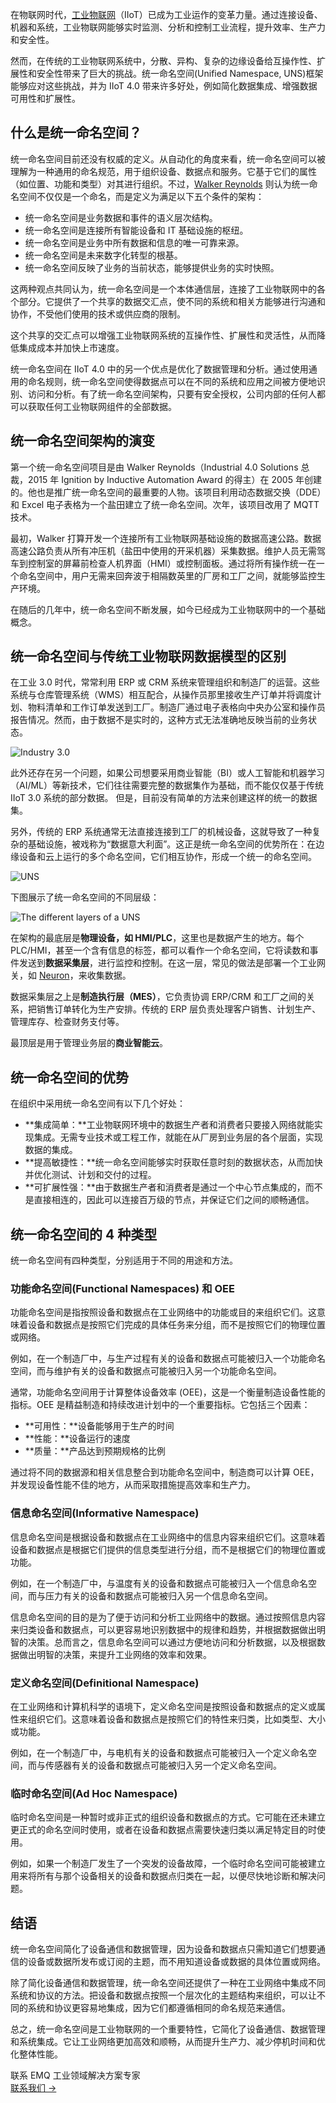在物联网时代，[工业物联网](https://www.emqx.com/zh/blog/iiot-explained-examples-technologies-benefits-and-challenges)（IIoT）已成为工业运作的变革力量。通过连接设备、机器和系统，工业物联网能够实时监测、分析和控制工业流程，提升效率、生产力和安全性。

然而，在传统的工业物联网系统中，分散、异构、复杂的边缘设备给互操作性、扩展性和安全性带来了巨大的挑战。统一命名空间(Unified Namespace, UNS)框架能够应对这些挑战，并为 IIoT 4.0 带来许多好处，例如简化数据集成、增强数据可用性和扩展性。

## 什么是统一命名空间？

统一命名空间目前还没有权威的定义。从自动化的角度来看，统一命名空间可以被理解为一种通用的命名规范，用于组织设备、数据点和服务。它基于它们的属性（如位置、功能和类型）对其进行组织。不过，[Walker Reynolds](https://www.youtube.com/watch?v=1h0DFwWz4uE) 则认为统一命名空间不仅仅是一个命名，而是定义为满足以下五个条件的架构：

- 统一命名空间是业务数据和事件的语义层次结构。
- 统一命名空间是连接所有智能设备和 IT 基础设施的枢纽。
- 统一命名空间是业务中所有数据和信息的唯一可靠来源。
- 统一命名空间是未来数字化转型的根基。
- 统一命名空间反映了业务的当前状态，能够提供业务的实时快照。

这两种观点共同认为，统一命名空间是一个本体通信层，连接了工业物联网中的各个部分。它提供了一个共享的数据交汇点，使不同的系统和相关方能够进行沟通和协作，不受他们使用的技术或供应商的限制。

这个共享的交汇点可以增强工业物联网系统的互操作性、扩展性和灵活性，从而降低集成成本并加快上市速度。

统一命名空间在 IIoT 4.0 中的另一个优点是优化了数据管理和分析。通过使用通用的命名规则，统一命名空间使得数据点可以在不同的系统和应用之间被方便地识别、访问和分析。有了统一命名空间架构，只要有安全授权，公司内部的任何人都可以获取任何工业物联网组件的全部数据。

## 统一命名空间架构的演变

第一个统一命名空间项目是由 Walker Reynolds（Industrial 4.0 Solutions 总裁，2015 年 Ignition by Inductive Automation Award 的得主）在 2005 年创建的。他也是推广统一命名空间的最重要的人物。该项目利用动态数据交换（DDE）和 Excel 电子表格为一个盐田建立了统一命名空间。次年，该项目改用了 MQTT 技术。

最初，Walker 打算开发一个连接所有工业物联网基础设施的数据高速公路。数据高速公路负责从所有冲压机（盐田中使用的开采机器）采集数据。维护人员无需驾车到控制室的屏幕前检查人机界面（HMI）或控制面板。通过将所有操作统一在一个命名空间中，用户无需来回奔波于相隔数英里的厂房和工厂之间，就能够监控生产环境。

在随后的几年中，统一命名空间不断发展，如今已经成为工业物联网中的一个基础概念。

## 统一命名空间与传统工业物联网数据模型的区别

在工业 3.0 时代，常常利用 ERP 或 CRM 系统来管理组织和制造厂的运营。这些系统与仓库管理系统（WMS）相互配合，从操作员那里接收生产订单并将调度计划、物料清单和工作订单发送到工厂。制造厂通过电子表格向中央办公室和操作员报告情况。然而，由于数据不是实时的，这种方式无法准确地反映当前的业务状态。

![Industry 3.0](https://assets.emqx.com/images/5cb2b8ded153af99510b2dc98fc21837.png)

此外还存在另一个问题，如果公司想要采用商业智能（BI）或人工智能和机器学习（AI/ML）等新技术，它们往往需要完整的数据集作为基础，而不能仅仅基于传统 IIoT 3.0 系统的部分数据。 但是，目前没有简单的方法来创建这样的统一的数据集。

另外，传统的 ERP 系统通常无法直接连接到工厂的机械设备，这就导致了一种复杂的基础设施，被戏称为“数据意大利面”。这正是统一命名空间的优势所在：在边缘设备和云上运行的多个命名空间，它们相互协作，形成一个统一的命名空间。

![UNS](https://assets.emqx.com/images/5e0a17bfeb781e0b7025254f79351029.png)

下图展示了统一命名空间的不同层级：

![The different layers of a UNS](https://assets.emqx.com/images/b294138a63506c8a3f18e1fb9dcd1895.png)

在架构的最底层是**物理设备，如 HMI/PLC**，这里也是数据产生的地方。每个 PLC/HMI，甚至一个含有信息的标签，都可以看作一个命名空间，它将读数和事件发送到**数据采集层**，进行监控和控制。在这一层，常见的做法是部署一个工业网关，如 [Neuron](https://neugates.io/zh)，来收集数据。

数据采集层之上是**制造执行层（MES）**，它负责协调 ERP/CRM 和工厂之间的关系，把销售订单转化为生产安排。传统的 ERP 层负责处理客户销售、计划生产、管理库存、检查财务支付等。

最顶层是用于管理业务层的**商业智能云**。

## 统一命名空间的优势

在组织中采用统一命名空间有以下几个好处：

- **集成简单：**工业物联网环境中的数据生产者和消费者只要接入网络就能实现集成。无需专业技术或工程工作，就能在从厂房到业务层的各个层面，实现数据的集成。
- **提高敏捷性：**统一命名空间能够实时获取任意时刻的数据状态，从而加快并优化测试、计划和交付的过程。
- **可扩展性强：**由于数据生产者和消费者是通过一个中心节点集成的，而不是直接相连的，因此可以连接百万级的节点，并保证它们之间的顺畅通信。

## 统一命名空间的 4 种类型

统一命名空间有四种类型，分别适用于不同的用途和方法。

### 功能命名空间(Functional Namespaces) 和 OEE

功能命名空间是指按照设备和数据点在工业网络中的功能或目的来组织它们。这意味着设备和数据点是按照它们完成的具体任务来分组，而不是按照它们的物理位置或网络。

例如，在一个制造厂中，与生产过程有关的设备和数据点可能被归入一个功能命名空间，而与维护有关的设备和数据点可能被归入另一个功能命名空间。

通常，功能命名空间用于计算整体设备效率 (OEE)，这是一个衡量制造设备性能的指标。OEE 是精益制造和持续改进计划中的一个重要指标。它包括三个因素：

- **可用性：**设备能够用于生产的时间
- **性能：**设备运行的速度
- **质量：**产品达到预期规格的比例

通过将不同的数据源和相关信息整合到功能命名空间中，制造商可以计算 OEE，并发现设备性能不佳的地方，从而采取措施提高效率和生产力。

### 信息命名空间(Informative Namespace)

信息命名空间是根据设备和数据点在工业网络中的信息内容来组织它们。这意味着设备和数据点是根据它们提供的信息类型进行分组，而不是根据它们的物理位置或功能。

例如，在一个制造厂中，与温度有关的设备和数据点可能被归入一个信息命名空间，而与压力有关的设备和数据点可能被归入另一个信息命名空间。

信息命名空间的目的是为了便于访问和分析工业网络中的数据。通过按照信息内容来归类设备和数据点，可以更容易地识别数据中的规律和趋势，并根据数据做出明智的决策。总而言之，信息命名空间可以通过方便地访问和分析数据，以及根据数据做出明智的决策，来提升工业网络的效率和效果。

### 定义命名空间(Definitional Namespace)

在工业网络和计算机科学的语境下，定义命名空间是按照设备和数据点的定义或属性来组织它们。这意味着设备和数据点是按照它们的特性来归类，比如类型、大小或功能。

例如，在一个制造厂中，与电机有关的设备和数据点可能被归入一个定义命名空间，而与传感器有关的设备和数据点可能被归入另一个定义命名空间。

### 临时命名空间(Ad Hoc Namespace)

临时命名空间是一种暂时或非正式的组织设备和数据点的方式。它可能在还未建立更正式的命名空间时使用，或者在设备和数据点需要快速归类以满足特定目的时使用。

例如，如果一个制造厂发生了一个突发的设备故障，一个临时命名空间可能被建立用来将所有与那个设备相关的设备和数据点归类在一起，以便尽快地诊断和解决问题。

## 结语

统一命名空间简化了设备通信和数据管理，因为设备和数据点只需知道它们想要通信的设备或数据所发布或订阅的主题，而不用知道设备或数据的具体位置或网络。

除了简化设备通信和数据管理，统一命名空间还提供了一种在工业网络中集成不同系统和协议的方法。把设备和数据点按照一个层次化的主题结构来组织，可以让不同的系统和协议更容易地集成，因为它们都遵循相同的命名规范来通信。

总之，统一命名空间是工业物联网的一个重要特性，它简化了设备通信、数据管理和系统集成。它让工业网络更加高效和顺畅，从而提升生产力、减少停机时间和优化整体性能。



<section class="promotion">
    <div>
        联系 EMQ 工业领域解决方案专家
    </div>
    <a href="https://www.emqx.com/zh/contact?product=solutions" class="button is-gradient px-5">联系我们 →</a>
</section>
